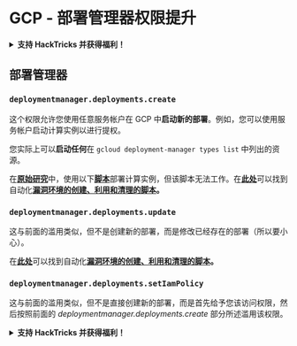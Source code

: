 # GCP - 部署管理器权限提升

<details>

<summary><strong>支持 HackTricks 并获得福利！</strong></summary>

* 如果您想在 HackTricks 中看到您的公司广告，或者如果您想访问 PEASS 的最新版本或下载 HackTricks 的 PDF，请查看[**订阅计划**](https://github.com/sponsors/carlospolop)！
* 获取[**官方 PEASS 和 HackTricks 商品**](https://peass.creator-spring.com)
* 发现[**PEASS 家族**](https://opensea.io/collection/the-peass-family)，我们的独家[**NFT**](https://opensea.io/collection/the-peass-family)收藏品
* **加入** 💬 [**Discord 群组**](https://discord.gg/hRep4RUj7f) 或 [**Telegram 群组**](https://t.me/peass) 或 **关注**我的 **Twitter** 🐦 [**@carlospolopm**](https://twitter.com/carlospolopm)**.**
* **通过向** [**HackTricks**](https://github.com/carlospolop/hacktricks) **和** [**HackTricks Cloud**](https://github.com/carlospolop/hacktricks-cloud) **github 仓库提交 PR 来分享您的黑客技巧。**

</details>

## 部署管理器

### `deploymentmanager.deployments.create`

这个权限允许您使用任意服务帐户在 GCP 中**启动新的部署**。例如，您可以使用服务帐户启动计算实例以进行提权。

您实际上可以**启动任何**在 `gcloud deployment-manager types list` 中列出的资源。

在[**原始研究**](https://rhinosecuritylabs.com/gcp/privilege-escalation-google-cloud-platform-part-1/)中，使用以下[**脚本**](https://github.com/RhinoSecurityLabs/GCP-IAM-Privilege-Escalation/blob/master/ExploitScripts/deploymentmanager.deployments.create.py)部署计算实例，但该脚本无法工作。在[**此处**](https://github.com/carlospolop/gcp\_privesc\_scripts/blob/main/tests/1-deploymentmanager.deployments.create.sh)可以找到自动化[**漏洞环境的创建、利用和清理的脚本**](https://github.com/carlospolop/gcp\_privesc\_scripts/blob/main/tests/1-deploymentmanager.deployments.create.sh)**。**

### `deploymentmanager.deployments.update`

这与前面的滥用类似，但不是创建新的部署，而是修改已经存在的部署（所以要小心）。

在[**此处**](https://github.com/carlospolop/gcp\_privesc\_scripts/blob/main/tests/e-deploymentmanager.deployments.update.sh)可以找到自动化[**漏洞环境的创建、利用和清理的脚本**](https://github.com/carlospolop/gcp\_privesc\_scripts/blob/main/tests/e-deploymentmanager.deployments.update.sh)**。**

### `deploymentmanager.deployments.setIamPolicy`

这与前面的滥用类似，但不是直接创建新的部署，而是首先给予您该访问权限，然后按照前面的 _deploymentmanager.deployments.create_ 部分所述滥用该权限。

<details>

<summary><strong>支持 HackTricks 并获得福利！</strong></summary>

* 如果您想在 HackTricks 中看到您的公司广告，或者如果您想访问 PEASS 的最新版本或下载 HackTricks 的 PDF，请查看[**订阅计划**](https://github.com/sponsors/carlospolop)！
* 获取[**官方 PEASS 和 HackTricks 商品**](https://peass.creator-spring.com)
* 发现[**PEASS 家族**](https://opensea.io/collection/the-peass-family)，我们的独家[**NFT**](https://opensea.io/collection/the-peass-family)收藏品
* **加入** 💬 [**Discord 群组**](https://discord.gg/hRep4RUj7f) 或 [**Telegram 群组**](https://t.me/peass) 或 **关注**我的 **Twitter** 🐦 [**@carlospolopm**](https://twitter.com/carlospolopm)**.**
* **通过向** [**HackTricks**](https://github.com/carlospolop/hacktricks) **和** [**HackTricks Cloud**](https://github.com/carlospolop/hacktricks-cloud) **github 仓库提交 PR 来分享您的黑客技巧。**

</details>
